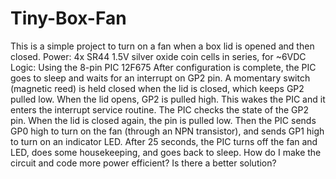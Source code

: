 # Tiny-Box-Fan
This is a simple project to turn on a fan when a box lid is opened and then closed. 
Power: 4x SR44 1.5V silver oxide coin cells in series, for ~6VDC
Logic: Using the 8-pin PIC 12F675
After configuration is complete, the PIC goes to sleep and waits for an interrupt on GP2 pin.
A momentary switch (magnetic reed) is held closed when the lid is closed, which keeps GP2 pulled low.
When the lid opens, GP2 is pulled high. This wakes the PIC and it enters the interrupt service routine.
The PIC checks the state of the GP2 pin. When the lid is closed again, the pin is pulled low.
Then the PIC sends GP0 high to turn on the fan (through an NPN transistor), and sends GP1 high to turn on an indicator LED.
After 25 seconds, the PIC turns off the fan and LED, does some housekeeping, and goes back to sleep.
How do I make the circuit and code more power efficient? Is there a better solution?

